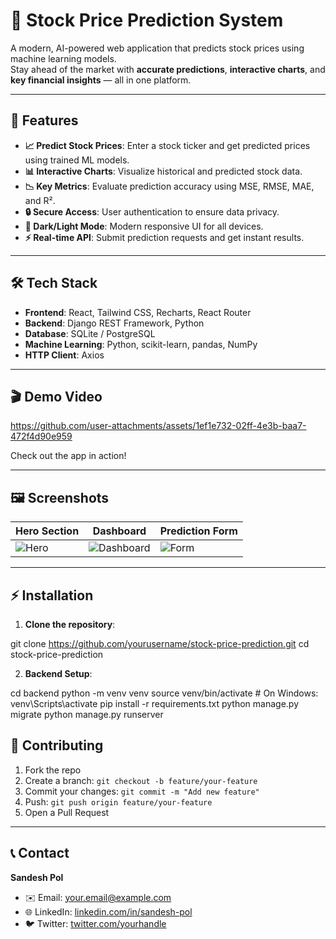 # 🚀 Stock Price Prediction System

A modern, AI-powered web application that predicts stock prices using machine learning models.  
Stay ahead of the market with **accurate predictions**, **interactive charts**, and **key financial insights** — all in one platform.  

---

## 🌟 Features

- **📈 Predict Stock Prices**: Enter a stock ticker and get predicted prices using trained ML models.  
- **📊 Interactive Charts**: Visualize historical and predicted stock data.  
- **📉 Key Metrics**: Evaluate prediction accuracy using MSE, RMSE, MAE, and R².  
- **🔒 Secure Access**: User authentication to ensure data privacy.  
- **🌙 Dark/Light Mode**: Modern responsive UI for all devices.  
- **⚡ Real-time API**: Submit prediction requests and get instant results.  

---

## 🛠 Tech Stack

- **Frontend**: React, Tailwind CSS, Recharts, React Router  
- **Backend**: Django REST Framework, Python  
- **Database**: SQLite / PostgreSQL  
- **Machine Learning**: Python, scikit-learn, pandas, NumPy  
- **HTTP Client**: Axios  

---

## 🎬 Demo Video


https://github.com/user-attachments/assets/1ef1e732-02ff-4e3b-baa7-472f4d90e959


Check out the app in action!  


---

## 🖼 Screenshots

| Hero Section | Dashboard | Prediction Form |
|--------------|-----------|----------------|
| ![Hero](screenshots/hero.png) | ![Dashboard](screenshots/dashboard.png) | ![Form](screenshots/prediction-form.png) |

---

## ⚡ Installation

1. **Clone the repository**:

git clone https://github.com/yourusername/stock-price-prediction.git
cd stock-price-prediction

2. **Backend Setup**:

cd backend
python -m venv venv
source venv/bin/activate   # On Windows: venv\Scripts\activate
pip install -r requirements.txt
python manage.py migrate
python manage.py runserver

## 🤝 Contributing

1. Fork the repo
2. Create a branch: `git checkout -b feature/your-feature`
3. Commit your changes: `git commit -m "Add new feature"`
4. Push: `git push origin feature/your-feature`
5. Open a Pull Request

---

## 📞 Contact

**Sandesh Pol**

- ✉️ Email: [your.email@example.com](mailto:sandeshpol268@gmail.com.com)
- 🌐 LinkedIn: [linkedin.com/in/sandesh-pol](https://linkedin.com/in/sandesh-pol-dev444)
- 🐦 Twitter: [twitter.com/yourhandle](https://twitter.com/yourhandle)

